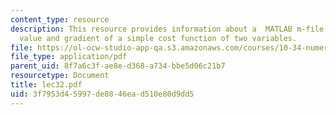```yaml
---
content_type: resource
description: This resource provides information about a  MATLAB m-file evaluates the
  value and gradient of a simple cost function of two variables.
file: https://ol-ocw-studio-app-qa.s3.amazonaws.com/courses/10-34-numerical-methods-applied-to-chemical-engineering-fall-2005/3f7953d45997de8846ead510e80d9dd5_lec32.pdf
file_type: application/pdf
parent_uid: 8f7a6c3f-ae8e-d368-a734-bbe5d06c21b7
resourcetype: Document
title: lec32.pdf
uid: 3f7953d4-5997-de88-46ea-d510e80d9dd5
---
```

